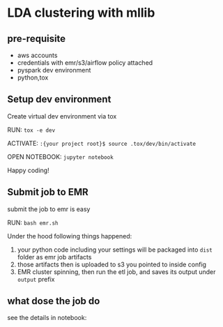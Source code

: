 # LDA clustering with mllib

## pre-requisite

- aws accounts
- credentials with emr/s3/airflow policy attached
- pyspark dev environment
- python,tox

## Setup dev environment

Create virtual dev environment via tox

RUN: `tox -e dev`

ACTIVATE: `:{your project root}$ source .tox/dev/bin/activate`

OPEN NOTEBOOK: `jupyter notebook`

Happy coding!

## Submit job to EMR

submit the job to emr is easy

RUN: `bash emr.sh`

Under the hood following things happened:

1. your python code including your settings will be packaged into `dist` folder as emr job artifacts
2. those artifacts then is uploaded to s3 you pointed to inside config
3. EMR cluster spinning, then run the etl job, and saves its output under `output` prefix

## what dose the job do

see the details in notebook:

